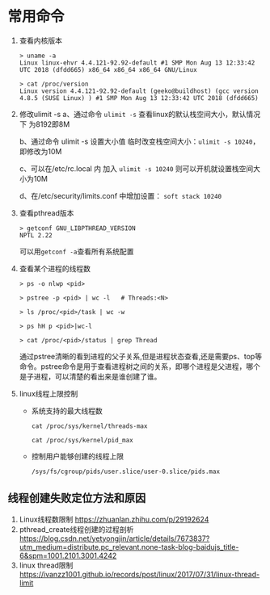 # 常用命令

1. 查看内核版本

    ``` shell
    > uname -a
    Linux linux-ehvr 4.4.121-92.92-default #1 SMP Mon Aug 13 12:33:42 UTC 2018 (dfdd665) x86_64 x86_64 x86_64 GNU/Linux

    > cat /proc/version
    Linux version 4.4.121-92.92-default (geeko@buildhost) (gcc version 4.8.5 (SUSE Linux) ) #1 SMP Mon Aug 13 12:33:42 UTC 2018 (dfdd665)
    ```

2. 修改ulimit -s
    a、通过命令 `ulimit -s` 查看linux的默认栈空间大小，默认情况下 为8192即8M

    b、通过命令 ulimit -s 设置大小值 临时改变栈空间大小：`ulimit -s 10240`， 即修改为10M

    c、可以在/etc/rc.local 内 加入 `ulimit -s 10240` 则可以开机就设置栈空间大小为10M

    d、在/etc/security/limits.conf 中增加设置： `soft stack 10240`

3. 查看pthread版本

    ``` shell
    > getconf GNU_LIBPTHREAD_VERSION
    NPTL 2.22
    ```

    可以用`getconf -a`查看所有系统配置

4. 查看某个进程的线程数

    ``` shell
    > ps -o nlwp <pid>

    > pstree -p <pid> | wc -l   # Threads:<N>

    > ls /proc/<pid>/task | wc -w

    > ps hH p <pid>|wc-l

    > cat /proc/<pid>/status | grep Thread
    ```

    通过pstree清晰的看到进程的父子关系,但是进程状态查看,还是需要ps、top等命令。pstree命令是用于查看进程树之间的关系，即哪个进程是父进程，哪个是子进程，可以清楚的看出来是谁创建了谁。
5. linux线程上限控制
    - 系统支持的最大线程数

        ```shell
        cat /proc/sys/kernel/threads-max
        ```

        ```shell
        cat /proc/sys/kernel/pid_max
        ```

    - 控制用户能够创建的线程上限

        ```shell
        /sys/fs/cgroup/pids/user.slice/user-0.slice/pids.max
        ```

## 线程创建失败定位方法和原因

1. Linux线程数限制
 <https://zhuanlan.zhihu.com/p/29192624>
2. pthread_create线程创建的过程剖析 <https://blog.csdn.net/yetyongjin/article/details/7673837?utm_medium=distribute.pc_relevant.none-task-blog-baidujs_title-6&spm=1001.2101.3001.4242>
3. linux thread限制 <https://ivanzz1001.github.io/records/post/linux/2017/07/31/linux-thread-limit>
